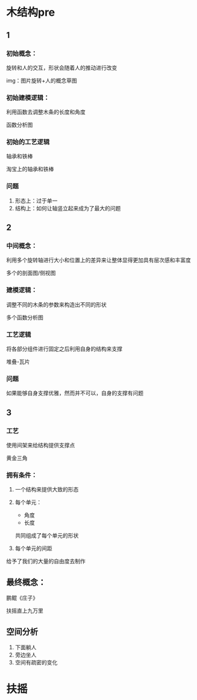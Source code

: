 # 木结构pre

## 1

### 初始概念：

旋转和人的交互，形状会随着人的推动进行改变

img：图片旋转+人的概念草图

### 初始建模逻辑：

利用函数去调整木条的长度和角度

函数分析图

### 初始的工艺逻辑

轴承和铁棒

淘宝上的轴承和铁棒

### 问题

1. 形态上：过于单一
2. 结构上：如何让轴竖立起来成为了最大的问题



## 2

### 中间概念：

利用多个旋转轴进行大小和位置上的差异来让整体显得更加具有层次感和丰富度

多个的剖面图/侧视图

### 建模逻辑：

调整不同的木条的参数来构造出不同的形状

多个函数分析图

### 工艺逻辑

将各部分组件进行固定之后利用自身的结构来支撑

堆叠-瓦片

### 问题

如果能够自身支撑优雅，然而并不可以，自身的支撑有问题

## 3

### 工艺

使用间架来给结构提供支撑点

黄金三角

### 拥有条件：

1. 一个结构来提供大致的形态

2. 每个单元：

   * 角度
   * 长度

   共同组成了每个单元的形状

3. 每个单元的间距

给予了我们的大量的自由度去制作



## 最终概念：

鹏鲲《庄子》

扶摇直上九万里

## 空间分析

1. 下面躺人
2. 旁边坐人
3. 空间有疏密的变化



# 扶摇










